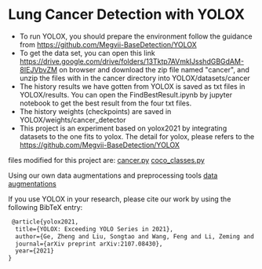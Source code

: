 # Lung Cancer Detection with YOLOX

* To run YOLOX, you should prepare the environment follow the guidance from  https://github.com/Megvii-BaseDetection/YOLOX
* To get the data set, you can open  this link https://drive.google.com/drive/folders/13Tktp7AVmkIJsshdGBGdAM-8IEJVbvZM on browser and download the zip file named "cancer", and unzip the files with in the cancer directory into YOLOX/datasets/cancer
* The history results we have gotten from YOLOX is saved as txt files in YOLOX/results. You can open the FindBestResult.ipynb by jupyter notebook to get the best result from the four txt files.
* The history weights (checkpoints) are saved in YOLOX/weights/cancer_detector
* This project is an experiment based on yolox2021 by integrating datasets to the one fits to yolox. 
The detail for yolox, please refers to the https://github.com/Megvii-BaseDetection/YOLOX

files modified for this project are:
[cancer.py](../Lung_Cancer_Detection_with_YOLOX/YOLOX/exps/cancer.py)
[coco_classes.py](../Lung_Cancer_Detection_with_YOLOX/YOLOX/yolox/data/datasets/coco_classes.py)

Using our own data augmentations and preprocessing tools
[data augmentations](./data_preprocess)

If you use YOLOX in your research, please cite our work by using the following BibTeX entry:

```latex
 @article{yolox2021,
  title={YOLOX: Exceeding YOLO Series in 2021},
  author={Ge, Zheng and Liu, Songtao and Wang, Feng and Li, Zeming and Sun, Jian},
  journal={arXiv preprint arXiv:2107.08430},
  year={2021}
}
```
